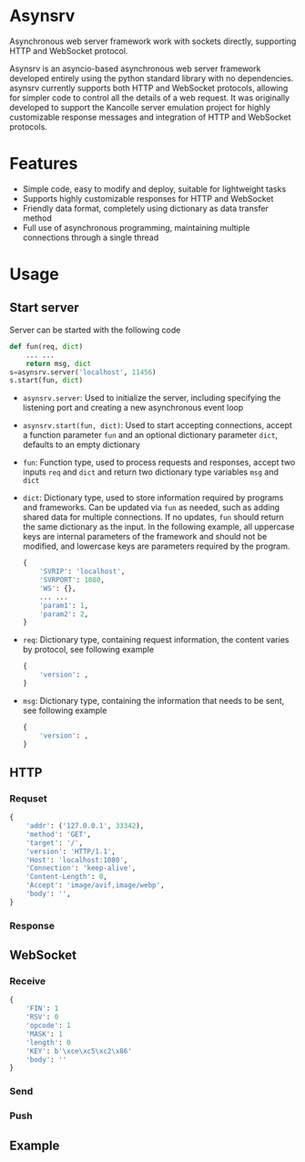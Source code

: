 # Asynsrv
Asynchronous web server framework work with sockets directly, supporting HTTP and WebSocket protocol.

Asynsrv is an asyncio-based asynchronous web server framework developed entirely using the python standard library with no dependencies. asynsrv currently supports both HTTP and WebSocket protocols, allowing for simpler code to control all the details of a web request. It was originally developed to support the Kancolle server emulation project for highly customizable response messages and integration of HTTP and WebSocket protocols.
# Features
- Simple code, easy to modify and deploy, suitable for lightweight tasks
- Supports highly customizable responses for HTTP and WebSocket
- Friendly data format, completely using dictionary as data transfer method
- Full use of asynchronous programming, maintaining multiple connections through a single thread
# Usage
## Start server
Server can be started with the following code
```python
def fun(req, dict)
    ... ...
    return msg, dict
s=asynsrv.server('localhost', 11456)
s.start(fun, dict)
```
- `asynsrv.server`: Used to initialize the server, including specifying the listening port and creating a new asynchronous event loop   
- `asynsrv.start(fun, dict)`: Used to start accepting connections, accept a function parameter `fun` and an optional dictionary parameter `dict`, defaults to an empty dictionary  
- `fun`: Function type, used to process requests and responses, accept two inputs `req` and `dict` and return two dictionary type variables `msg` and `dict`  
- `dict`: Dictionary type, used to store information required by programs and frameworks. Can be updated via `fun` as needed, such as adding shared data for multiple connections. If no updates, `fun` should return the same dictionary as the input. In the following example, all uppercase keys are internal parameters of the framework and should not be modified, and lowercase keys are parameters required by the program.  
    ```python
    {
        'SVRIP': 'localhost',
        'SVRPORT': 1080,
        'WS': {},
        ... ...
        'param1': 1,
        'param2': 2,
    }
    ```
    
- `req`: Dictionary type, containing request information, the content varies by protocol, see following example  
    ```python
    {
        'version': ,
    }
    ```
- `msg`: Dictionary type, containing the information that needs to be sent, see following example
    ```python
    {
        'version': ,
    }
    ```
## HTTP
### Requset
```python
{
    'addr': ('127.0.0.1', 33342),
    'method': 'GET',
    'target': '/',
    'version': 'HTTP/1.1',
    'Host': 'localhost:1080',
    'Connection': 'keep-alive',
    'Content-Length': 0,
    'Accept': 'image/avif,image/webp',
    'body': '',
}
```
### Response
## WebSocket
### Receive
```python
{
    'FIN': 1
    'RSV': 0
    'opcode': 1
    'MASK': 1
    'length': 0
    'KEY': b'\xce\xc5\xc2\x86'
    'body': ''
}
```
### Send
### Push
## Example

